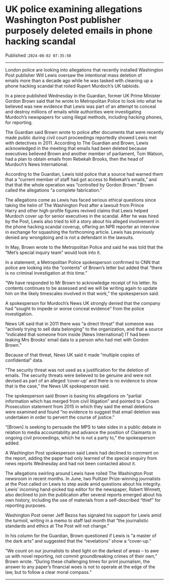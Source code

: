 # UK police examining allegations Washington Post publisher purposely deleted emails in phone hacking scandal

Published :`2024-08-02 07:35:50`

---

London police are looking into allegations that recently installed Washington Post publisher Will Lewis oversaw the intentional mass deletion of emails more than a decade ago while he was tasked with cleaning up a phone hacking scandal that roiled Rupert Murdoch’s UK tabloids.

In a piece published Wednesday in the Guardian, former UK Prime Minister Gordon Brown said that he wrote to Metropolitan Police to look into what he believed was new evidence that Lewis was part of an attempt to conceal and destroy millions of emails while authorities were investigating Murdoch’s newspapers for using illegal methods, including hacking phones, for reporting.

The Guardian said Brown wrote to police after documents that were recently made public during civil court proceedings reportedly showed Lewis met with detectives in 2011. According to The Guardian and Brown, Lewis acknowledged in the meeting that emails had been deleted because executives believed Brown and another member of parliament, Tom Watson, had a plan to obtain emails from Rebekah Brooks, then the head of Murdoch’s News International.

According to the Guardian, Lewis told police that a source had warned them that a “current member of staff had got access to Rebekah’s emails,” and that that the whole operation was “controlled by Gordon Brown.” Brown called the allegations “a complete fabrication.”

The allegations come as Lewis has faced serious ethical questions since taking the helm of The Washington Post after a lawsuit from Prince Harry and other high-profile figures revived claims that Lewis helped Murdoch cover up for senior executives in the scandal. After he was hired by the Post, Lewis also tried to kill a story about his alleged involvement in the phone hacking scandal coverup, offering an NPR reporter an interview in exchange for squashing the forthcoming article. Lewis has previously denied any wrongdoing and is not a defendant in the lawsuits.

In May, Brown wrote to the Metropolitan Police and said he was told that the “Met’s special inquiry team” would look into it.

In a statement, a Metropolitan Police spokesperson confirmed to CNN that police are looking into the “contents” of Brown’s letter but added that “there is no criminal investigation at this time.”

“We have responded to Mr Brown to acknowledge receipt of his letter. Its contents continues to be assessed and we will be writing again to update him on the likely timescales involved in that work,” the spokesperson said.

A spokesperson for Murdoch’s News UK strongly denied that the company had “sought to impede or worse conceal evidence” from the police investigation.

News UK said that in 2011 there was “a direct threat” that someone was “actively trying to sell data belonging” to the organization, and that a source “indicated that someone from inside [News International] IT had been leaking Mrs Brooks’ email data to a person who had met with Gordon Brown.”

Because of that threat, News UK said it made “multiple copies of confidential” data.

“The security threat was not used as a justification for the deletion of emails. The security threats were believed to be genuine and were not devised as part of an alleged ‘cover-up’ and there is no evidence to show that is the case,” the News UK spokesperson said.

The spokesperson said Brown is basing his allegations on “partial information which has merged from civil litigation” and pointed to a Crown Prosecution statement from 2015 in which they said the email deletions were examined and found “no evidence to suggest that email deletion was undertaken in order to pervert the course of justice.”

“[Brown] is seeking to persuade the MPS to take sides in a public debate in relation to media accountability and advance the position of Claimants in ongoing civil proceedings, which he is not a party to,” the spokesperson added.

A Washington Post spokesperson said Lewis had declined to comment on the report, adding the paper had only learned of the special enquiry from news reports Wednesday and had not been contacted about it.

The allegations swirling around Lewis have roiled The Washington Post newsroom in recent months. In June, two Pulitzer Prize-winning journalists at the Post called on Lewis to step aside amid questions about his integrity. Lewis’ incoming hand-picked top editor for the newspaper, Robert Winnett, also declined to join the publication after several reports emerged about his own history, including the use of materials from a self-described “thief” for reporting purposes.

Washington Post owner Jeff Bezos has signaled his support for Lewis amid the turmoil, writing in a memo to staff last month that “the journalistic standards and ethics at The Post will not change.”

In his column for the Guardian, Brown questioned if Lewis is “a master of the dark arts” and suggested that the “revelations” show a “cover-up.”

“We count on our journalists to shed light on the darkest of areas – to awe us with novel reporting, not commit groundbreaking crimes of their own,” Brown wrote. “During these challenging times for print journalism, the answer to any paper’s financial woes is not to operate at the edge of the law, but to follow a clear moral compass.”

---

